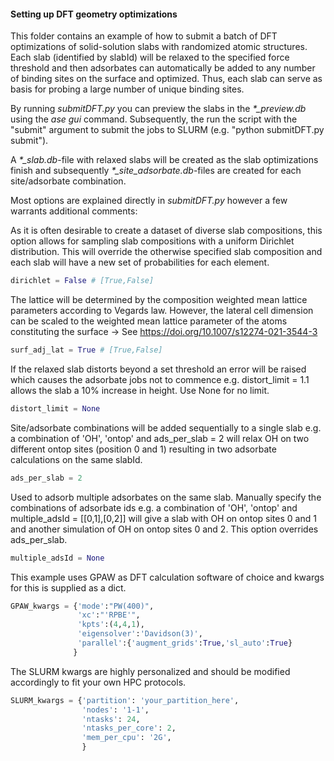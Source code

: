 #### Setting up DFT geometry optimizations

This folder contains an example of how to submit a batch of DFT optimizations of solid-solution slabs with randomized atomic structures. Each slab (identified by slabId) will be relaxed to the specified force threshold and then adsorbates can automatically be added to any number of binding sites on the surface and optimized. Thus, each slab can serve as basis for probing a large number of unique binding sites.

By running *submitDFT.py* you can preview the slabs in the *\*_preview.db* using the *ase gui* command. Subsequently, the run the script with the "submit" argument to submit the jobs to SLURM (e.g. "python submitDFT.py submit").

A  *\*_slab.db*-file with relaxed slabs will be created as the slab optimizations finish and subsequently *\*_site_adsorbate.db*-files are created for each site/adsorbate combination.

Most options are explained directly in *submitDFT.py* however a few warrants additional comments:

As it is often desirable to create a dataset of diverse slab compositions, this option allows for sampling slab compositions with a uniform Dirichlet distribution. This will override the otherwise specified slab composition and each slab will have a new set of probabilities for each element.
```python
dirichlet = False # [True,False]
```

The lattice will be determined by the composition weighted mean lattice parameters according to Vegards law. However, the lateral cell dimension can be scaled to the weighted mean lattice parameter of the atoms constituting the surface -> See https://doi.org/10.1007/s12274-021-3544-3
```python
surf_adj_lat = True # [True,False]
```

If the relaxed slab distorts beyond a set threshold an error will be raised which causes the adsorbate jobs not to commence e.g. distort_limit = 1.1 allows the slab a 10% increase in height. Use None for no limit.
```python
distort_limit = None
```

Site/adsorbate combinations will be added sequentially to a single slab e.g. a combination of 'OH', 'ontop' and ads_per_slab = 2 will relax OH on two different ontop sites (position 0 and 1) resulting in two adsorbate calculations on the same slabId.
```python
ads_per_slab = 2
```

Used to adsorb multiple adsorbates on the same slab. Manually specify the combinations of adsorbate ids e.g. a combination of 'OH', 'ontop' and multiple_adsId = [[0,1],[0,2]] will give a slab with OH on ontop sites 0 and 1 and another simulation of OH on ontop sites 0 and 2. This option overrides ads_per_slab.
```python
multiple_adsId = None
```

This example uses GPAW as DFT calculation software of choice and kwargs for this is supplied as a dict.
```python
GPAW_kwargs = {'mode':"PW(400)",
               'xc':"'RPBE'",
               'kpts':(4,4,1),
               'eigensolver':'Davidson(3)',
               'parallel':{'augment_grids':True,'sl_auto':True}
              }
```

The SLURM kwargs are highly personalized and should be modified accordingly to fit your own HPC protocols.
```python
SLURM_kwargs = {'partition': 'your_partition_here',
				'nodes': '1-1',
				'ntasks': 24,
				'ntasks_per_core': 2,
				'mem_per_cpu': '2G',
				}
```

